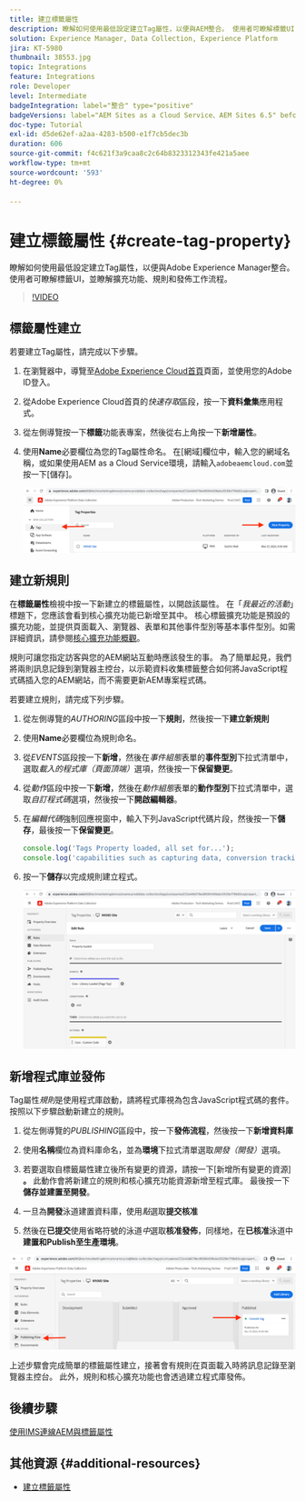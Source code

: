 ```yaml
---
title: 建立標籤屬性
description: 瞭解如何使用最低設定建立Tag屬性，以便與AEM整合。 使用者可瞭解標籤UI，並瞭解擴充功能、規則和發佈工作流程。
solution: Experience Manager, Data Collection, Experience Platform
jira: KT-5980
thumbnail: 38553.jpg
topic: Integrations
feature: Integrations
role: Developer
level: Intermediate
badgeIntegration: label="整合" type="positive"
badgeVersions: label="AEM Sites as a Cloud Service、AEM Sites 6.5" before-title="false"
doc-type: Tutorial
exl-id: d5de62ef-a2aa-4283-b500-e1f7cb5dec3b
duration: 606
source-git-commit: f4c621f3a9caa8c2c64b8323312343fe421a5aee
workflow-type: tm+mt
source-wordcount: '593'
ht-degree: 0%

---
```


# 建立標籤屬性 {#create-tag-property}

瞭解如何使用最低設定建立Tag屬性，以便與Adobe Experience Manager整合。 使用者可瞭解標籤UI，並瞭解擴充功能、規則和發佈工作流程。

>[!VIDEO](https://video.tv.adobe.com/v/38553?quality=12&learn=on)

## 標籤屬性建立

若要建立Tag屬性，請完成以下步驟。

1. 在瀏覽器中，導覽至[Adobe Experience Cloud首頁](https://experience.adobe.com/)頁面，並使用您的Adobe ID登入。

1. 從Adobe Experience Cloud首頁的&#x200B;_快速存取_&#x200B;區段，按一下&#x200B;**資料彙集**&#x200B;應用程式。

1. 從左側導覽按一下&#x200B;**標籤**&#x200B;功能表專案，然後從右上角按一下&#x200B;**新增屬性**。

1. 使用&#x200B;**Name**&#x200B;必要欄位為您的Tag屬性命名。 在[網域]欄位中，輸入您的網域名稱，或如果使用AEM as a Cloud Service環境，請輸入`adobeaemcloud.com`並按一下[儲存]。**&#x200B;**

   ![標籤屬性](assets/tag-properties.png)

## 建立新規則

在&#x200B;**標籤屬性**&#x200B;檢視中按一下新建立的標籤屬性，以開啟該屬性。 在「_我最近的活動_」標題下，您應該會看到核心擴充功能已新增至其中。 核心標籤擴充功能是預設的擴充功能，並提供頁面載入、瀏覽器、表單和其他事件型別等基本事件型別。如需詳細資訊，請參閱[核心擴充功能概觀](https://experienceleague.adobe.com/docs/experience-platform/tags/extensions/client/core/overview.html?lang=zh-Hant)。

規則可讓您指定訪客與您的AEM網站互動時應該發生的事。 為了簡單起見，我們將兩則訊息記錄到瀏覽器主控台，以示範資料收集標籤整合如何將JavaScript程式碼插入您的AEM網站，而不需要更新AEM專案程式碼。

若要建立規則，請完成下列步驟。

1. 從左側導覽的&#x200B;_AUTHORING_&#x200B;區段中按一下&#x200B;**規則**，然後按一下&#x200B;**建立新規則**

1. 使用&#x200B;**Name**&#x200B;必要欄位為規則命名。

1. 從&#x200B;_EVENTS_&#x200B;區段按一下&#x200B;**新增**，然後在&#x200B;_事件組態_&#x200B;表單的&#x200B;**事件型別**&#x200B;下拉式清單中，選取&#x200B;_載入的程式庫（頁面頂端）_&#x200B;選項，然後按一下&#x200B;**保留變更**。

1. 從&#x200B;_動作_&#x200B;區段中按一下&#x200B;**新增**，然後在&#x200B;_動作組態_&#x200B;表單的&#x200B;**動作型別**&#x200B;下拉式清單中，選取&#x200B;_自訂程式碼_&#x200B;選項，然後按一下&#x200B;**開啟編輯器**。

1. 在&#x200B;_編輯代碼_&#x200B;強制回應視窗中，輸入下列JavaScript代碼片段，然後按一下&#x200B;**儲存**，最後按一下&#x200B;**保留變更**。

   ```javascript
   console.log('Tags Property loaded, all set for...');
   console.log('capabilities such as capturing data, conversion tracking and delivering unique and personalized experiences');
   ```

1. 按一下&#x200B;**儲存**&#x200B;以完成規則建立程式。

   ![新規則](assets/new-rule.png)

## 新增程式庫並發佈

Tag屬性&#x200B;_規則_&#x200B;是使用程式庫啟動，請將程式庫視為包含JavaScript程式碼的套件。 按照以下步驟啟動新建立的規則。

1. 從左側導覽的&#x200B;_PUBLISHING_&#x200B;區段中，按一下&#x200B;**發佈流程**，然後按一下&#x200B;**新增資料庫**

1. 使用&#x200B;**名稱**&#x200B;欄位為資料庫命名，並為&#x200B;**環境**&#x200B;下拉式清單選取&#x200B;_開發（開發）_&#x200B;選項。

1. 若要選取自標籤屬性建立後所有變更的資源，請按一下[新增所有變更的資源] **。** 此動作會將新建立的規則和核心擴充功能資源新增至程式庫。 最後按一下&#x200B;**儲存並建置至開發**。

1. 一旦為&#x200B;**開發**&#x200B;泳道建置資料庫，使用&#x200B;_點_&#x200B;選取&#x200B;**提交核准**

1. 然後在&#x200B;**已提交**&#x200B;使用省略符號的泳道&#x200B;_中_&#x200B;選取&#x200B;**核准發佈**，同樣地，在&#x200B;**已核准**&#x200B;泳道中&#x200B;**建置和Publish至生產環境**。

![已發佈的資料庫](assets/published-library.png)


上述步驟會完成簡單的標籤屬性建立，接著會有規則在頁面載入時將訊息記錄至瀏覽器主控台。 此外，規則和核心擴充功能也會透過建立程式庫發佈。

## 後續步驟

[使用IMS連線AEM與標籤屬性](connect-aem-tag-property-using-ims.md)


## 其他資源 {#additional-resources}

* [建立標籤屬性](https://experienceleague.adobe.com/docs/platform-learn/implement-in-websites/configure-tags/create-a-property.html?lang=zh-Hant)
